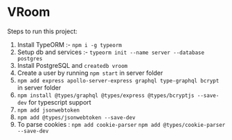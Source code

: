 # VRoom

Steps to run this project:

1. Install TypeORM :- `npm i -g typeorm`
2. Setup db and services :- `typeorm init --name server --database postgres`
3. Install PostgreSQL and `createdb vroom`
4. Create a user by running `npm start` in server folder
5. `npm add express apollo-server-express graphql type-graphql bcrypt` in server folder
6. `npm install @types/graphql @types/express @types/bcryptjs --save-dev` for typescript support
7. `npm add jsonwebtoken`
8. `npm add @types/jsonwebtoken --save-dev`
9. To parse cookies : `npm add cookie-parser` `npm add @types/cookie-parser --save-dev`
